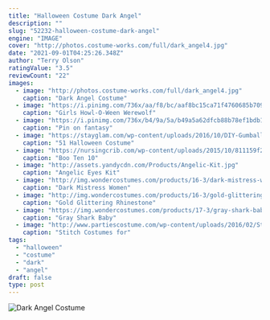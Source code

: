 ```yaml
---
title: "Halloween Costume Dark Angel"
description: ""
slug: "52232-halloween-costume-dark-angel"
engine: "IMAGE"
cover: "http://photos.costume-works.com/full/dark_angel4.jpg"
date: "2021-09-01T04:25:26.348Z"
author: "Terry Olson"
ratingValue: "3.5"
reviewCount: "22"
images:
  - image: "http://photos.costume-works.com/full/dark_angel4.jpg"
    caption: "Dark Angel Costume"
  - image: "https://i.pinimg.com/736x/aa/f8/bc/aaf8bc15ca71f4760685b709455fc21e--costume-craze-girl-costumes.jpg"
    caption: "Girls Howl-O-Ween Werewolf"
  - image: "https://i.pinimg.com/736x/b4/9a/5a/b49a5a62dfcb88b78ef1bdb105169cf3.jpg"
    caption: "Pin on fantasy"
  - image: "https://stayglam.com/wp-content/uploads/2016/10/DIY-Gumball-Machine-BFF-Costumes.jpg"
    caption: "51 Halloween Costume"
  - image: "https://nursingcrib.com/wp-content/uploads/2015/10/811159f2920a77ba1b5d2afb8c083a5c.jpg"
    caption: "Boo Ten 10"
  - image: "http://assets.yandycdn.com/Products/Angelic-Kit.jpg"
    caption: "Angelic Eyes Kit"
  - image: "http://img.wondercostumes.com/products/16-3/dark-mistress-women-costume.jpg"
    caption: "Dark Mistress Women"
  - image: "http://img.wondercostumes.com/products/16-3/gold-glittering-rhinestone-headpiece.jpg"
    caption: "Gold Glittering Rhinestone"
  - image: "https://img.wondercostumes.com/products/17-3/gray-shark-baby-boys-costume.jpg"
    caption: "Gray Shark Baby"
  - image: "http://www.partiescostume.com/wp-content/uploads/2016/02/Stitch-Costume-Ideas.jpg"
    caption: "Stitch Costumes for"
tags:
  - "halloween"
  - "costume"
  - "dark"
  - "angel"
draft: false
type: post
---
```



![Dark Angel Costume](http://photos.costume-works.com/full/dark_angel4.jpg "Dark Angel Costume")


<!--inArticleAds-->

<!--galleryOne-->


<!--inArticleAds-->

<!--galleryTwo-->


<!--galleryThree-->

